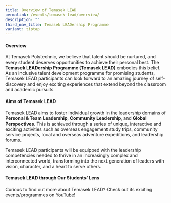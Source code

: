 ```yaml
---
title: Overview of Temasek LEAD
permalink: /events/temasek-lead/overview/
description: ""
third_nav_title: Temasek LEADership Programme
variant: tiptap
---
```

<h4><strong>Overview</strong></h4>
<p>At Temasek Polytechnic, we believe that talent should be nurtured, and
every student deserves opportunities to achieve their personal best. The <strong>Temasek LEADership Programme (Temasek LEAD)</strong> embodies
this belief. As an inclusive talent development programme for promising
students, Temasek LEAD participants can look forward to an amazing journey
of self-discovery and enjoy exciting experiences that extend beyond the
classroom and academic pursuits.</p>
<h4><strong>Aims of Temasek LEAD</strong></h4>
<p>Temasek LEAD<strong> </strong>aims to foster individual growth in the
leadership domains of <strong>Personal &amp; Team Leadership</strong>, <strong>Community Leadership</strong>,
and <strong>Global Perspectives</strong>. This is achieved through a series
of unique, interactive and exciting activities such as overseas engagement
study trips, community service projects, local and overseas adventure expeditions,
and leadership forums.</p>
<p>Temasek LEAD participants will be equipped with the leadership competencies
needed to thrive in an increasingly complex and interconnected world, transforming
into the next generation of leaders with vision, character, and a heart
to serve others.</p>
<h4><strong>Temasek LEAD through Our Students’ Lens</strong></h4>
<p>Curious to find out more about Temasek LEAD? Check out its exciting events/programmes
on <a href="https://www.youtube.com/@TemasekLEAD" rel="noopener nofollow" target="_blank">YouTube</a>!</p>